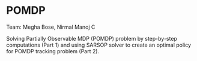 # POMDP

Team: Megha Bose, Nirmal Manoj C

Solving Partially Observable MDP (POMDP) problem by step-by-step computations (Part 1) and using SARSOP solver to create an optimal policy for POMDP tracking problem (Part 2).
